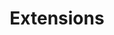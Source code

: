 ---
title: Extensions
description: 'Lorem ipsum dolor sit amet, consectetur adipiscing elit. Phasellus
diam neque, scelerisque et dignissim a, bibendum eu lectus. Suspendisse
facilisis fringilla justo ut hendrerit. Vestibulum justo metus, accumsan quis
tempus mattis, mollis vel odio. Fusce quam elit, rutrum non rhoncus in, gravida
et magna. Nunc efficitur massa et velit imperdiet, sit amet consectetur mi
ultrices. Quisque at dui ut sem dignissim dapibus. Suspendisse quis interdum
est.'
layout: 'layouts/project-landing.njk'
---